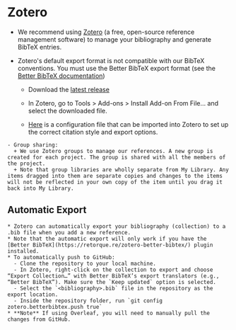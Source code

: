 # Zotero

  * We recommend using [Zotero](https://www.zotero.org/) (a free, open-source reference management software) to manage your bibliography and generate BibTeX entries.

  * Zotero's default export format is not compatible with our BibTeX conventions. You must use the Better BibTeX export format (see the [Better BibTeX documentation](https://retorque.re/zotero-better-bibtex/exporting/))
    - Download the [latest release](https://github.com/retorquere/zotero-better-bibtex/releases/tag/v6.7.63)
    - In Zotero, go to Tools > Add-ons > Install Add-on From File… and select the downloaded file.

    - [Here](resources/zotero-config.json) is a configuration file that can be imported into Zotero to set up the correct citation style and export options.
  <!-- make a quote -->
    - Group sharing:
      + We use Zotero groups to manage our references. A new group is created for each project. The group is shared with all the members of the project.
      + Note that group libraries are wholly separate from My Library. Any items dragged into them are separate copies and changes to the items will not be reflected in your own copy of the item until you drag it back into My Library.

## Automatic Export
  
    * Zotero can automatically export your bibliography (collection) to a .bib file when you add a new reference.
    * Note that the automatic export will only work if you have the [Better BibTeX](https://retorque.re/zotero-better-bibtex/) plugin installed.
    * To automatically push to GitHub:
      - Clone the repository to your local machine.
      - In Zotero, right-click on the collection to export and choose “Export Collection…” with Better BibTeX’s export translators (e.g., “Better BibTeX”). Make sure the `Keep updated` option is selected.
      - Select the `<bibliography>.bib` file in the repository as the export location.
      - Inside the repository folder, run `git config zotero.betterbibtex.push true`
    * **Note** If using Overleaf, you will need to manually pull the changes from GitHub.
